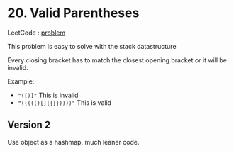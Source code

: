 # 20. Valid Parentheses

LeetCode : [problem](https://leetcode.com/problems/valid-parentheses/description/)

This problem is easy to solve with the stack datastructure

Every closing bracket has to match the closest opening bracket or it will be invalid.

Example:

- `"([)]"`
  This is invalid
- `"((((()[]{{}}))))"`
  This is valid

## Version 2

Use object as a hashmap, much leaner code.
